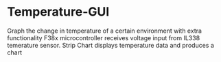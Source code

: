 # Temperature-GUI
Graph the change in temperature of a certain environment with extra functionality
F38x microcontroller receives voltage input from IL338 temerature sensor. 
Strip Chart displays temperature data and produces a chart
